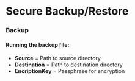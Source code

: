 # Secure Backup/Restore

### Backup
#### Running the backup file:
- **Source** = Path to source directory
- **Destination** = Path to destination directory
- **EncriptionKey** = Passphrase for encryption
